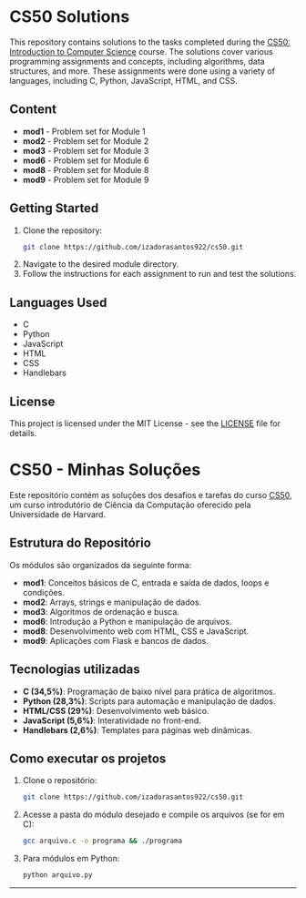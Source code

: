 # CS50 Solutions

This repository contains solutions to the tasks completed during the [CS50: Introduction to Computer Science](https://cs50.harvard.edu/) course. The solutions cover various programming assignments and concepts, including algorithms, data structures, and more. These assignments were done using a variety of languages, including C, Python, JavaScript, HTML, and CSS.

## Content

- **mod1** - Problem set for Module 1
- **mod2** - Problem set for Module 2
- **mod3** - Problem set for Module 3
- **mod6** - Problem set for Module 6
- **mod8** - Problem set for Module 8
- **mod9** - Problem set for Module 9

## Getting Started

1. Clone the repository:
    ```bash
    git clone https://github.com/izadorasantos922/cs50.git
    ```
2. Navigate to the desired module directory.
3. Follow the instructions for each assignment to run and test the solutions.

## Languages Used

- C
- Python
- JavaScript
- HTML
- CSS
- Handlebars

## License

This project is licensed under the MIT License - see the [LICENSE](LICENSE) file for details.


# CS50 - Minhas Soluções

Este repositório contém as soluções dos desafios e tarefas do curso [CS50](https://cs50.harvard.edu/), um curso introdutório de Ciência da Computação oferecido pela Universidade de Harvard.

## Estrutura do Repositório

Os módulos são organizados da seguinte forma:

- **mod1**: Conceitos básicos de C, entrada e saída de dados, loops e condições.
- **mod2**: Arrays, strings e manipulação de dados.
- **mod3**: Algoritmos de ordenação e busca.
- **mod6**: Introdução a Python e manipulação de arquivos.
- **mod8**: Desenvolvimento web com HTML, CSS e JavaScript.
- **mod9**: Aplicações com Flask e bancos de dados.

## Tecnologias utilizadas

- **C (34,5%)**: Programação de baixo nível para prática de algoritmos.
- **Python (28,3%)**: Scripts para automação e manipulação de dados.
- **HTML/CSS (29%)**: Desenvolvimento web básico.
- **JavaScript (5,6%)**: Interatividade no front-end.
- **Handlebars (2,6%)**: Templates para páginas web dinâmicas.

## Como executar os projetos

1. Clone o repositório:
   ```bash
   git clone https://github.com/izadorasantos922/cs50.git
   ```
2. Acesse a pasta do módulo desejado e compile os arquivos (se for em C):
   ```bash
   gcc arquivo.c -o programa && ./programa
   ```
3. Para módulos em Python:
   ```bash
   python arquivo.py
   ```
---

